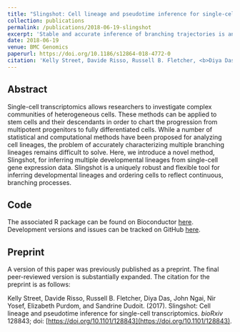```yaml
---
title: "Slingshot: Cell lineage and pseudotime inference for single-cell transcriptomics"
collection: publications
permalink: /publications/2018-06-19-slingshot
excerpt: 'Stable and accurate inference of branching trajectories is an important problem in single-cell genomics. We provide a quantitative comparison of existing methods and introduce a more modular novel method, Slingshot.'
date: 2018-06-19
venue: BMC Genomics
paperurl: https://doi.org/10.1186/s12864-018-4772-0
citation: 'Kelly Street, Davide Risso, Russell B. Fletcher, <b>Diya Das</b>, John Ngai, Nir Yosef, Elizabeth Purdom and Sandrine Dudoit. (2018). Slingshot: Cell lineage and pseudotime inference for single-cell transcriptomics. <i>BMC Genomics</i> 19, 477.'
---
```


## Abstract
Single-cell transcriptomics allows researchers to investigate complex communities of heterogeneous cells. These methods can be applied to stem cells and their descendants in order to chart the progression from multipotent progenitors to fully differentiated cells. While a number of statistical and computational methods have been proposed for analyzing cell lineages, the problem of accurately characterizing multiple branching lineages remains difficult to solve. Here, we introduce a novel method, Slingshot, for inferring multiple developmental lineages from single-cell gene expression data. Slingshot is a uniquely robust and flexible tool for inferring developmental lineages and ordering cells to reflect continuous, branching processes.

## Code
The associated R package can be found on Bioconductor [here](http://bioconductor.org/packages/devel/bioc/html/slingshot.html). Development versions and issues can be tracked on GitHub [here](https://github.com/kstreet13/slingshot/).

## Preprint
A version of this paper was previously published as a preprint. The final peer-reviewed version is substantially expanded. The citation for the preprint is as follows:

Kelly Street, Davide Risso, Russell B. Fletcher, Diya Das, John Ngai, Nir Yosef, Elizabeth Purdom, and Sandrine Dudoit. (2017). Slingshot: Cell lineage and pseudotime inference for single-cell transcriptomics. <i>bioRxiv</i> 128843; doi: [https://doi.org/10.1101/128843](https://doi.org/10.1101/128843).
